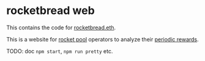 # rocketbread web

This contains the code for [rocketbread.eth](https://rocketbread.eth.link).

This is a website for [rocket pool](http://rocketpool.net/) operators to analyze their [periodic rewards](https://github.com/rocket-pool/rewards-trees).

TODO: doc `npm start`, `npm run pretty` etc.
